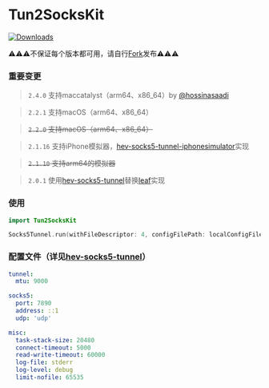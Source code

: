 # Tun2SocksKit

[![Downloads][0]][1]

[0]: https://img.shields.io/github/downloads/arror/Tun2SocksKit/total.svg
[1]: https://github.com/arror/Tun2SocksKit/releases/latest

⚠️⚠️⚠️不保证每个版本都可用，请自行[Fork](https://github.com/daemooon/Tun2SocksKit/fork)发布⚠️⚠️⚠️

### 重要变更

> `2.4.0` 支持maccatalyst（arm64、x86_64）by [@hossinasaadi](https://github.com/hossinasaadi)

> `2.2.1` 支持macOS（arm64、x86_64）

> ~~`2.2.0` 支持macOS（arm64、x86_64）~~

> `2.1.16` 支持iPhone模拟器，[hev-socks5-tunnel-iphonesimulator](https://github.com/daemooon/hev-socks5-tunnel-iphonesimulator)实现

> ~~`2.1.10` 支持arm64的模拟器~~

> `2.0.1` 使用[hev-socks5-tunnel](https://github.com/heiher/hev-socks5-tunnel)替换[leaf](https://github.com/eycorsican/leaf)实现


### 使用
```swift
import Tun2SocksKit

Socks5Tunnel.run(withFileDescriptor: 4, configFilePath: localConfigFileURL.path(percentEncoded: false))
```

### 配置文件（详见[hev-socks5-tunnel](https://github.com/heiher/hev-socks5-tunnel)）
```yml
tunnel:
  mtu: 9000

socks5:
  port: 7890
  address: ::1
  udp: 'udp'

misc:
  task-stack-size: 20480
  connect-timeout: 5000
  read-write-timeout: 60000
  log-file: stderr
  log-level: debug
  limit-nofile: 65535
```






